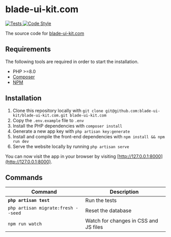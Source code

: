 # blade-ui-kit.com

<a href="https://github.com/blade-ui-kit/blade-ui-kit.com/actions?query=workflow%3ATests">
    <img src="https://github.com/blade-ui-kit/blade-ui-kit.com/workflows/Tests/badge.svg" alt="Tests">
</a>
<a href="https://github.styleci.io/repos/279074209">
    <img src="https://github.styleci.io/repos/279074209/shield?style=flat" alt="Code Style">
</a>

The source code for [blade-ui-kit.com](https://blade-ui-kit.com)

## Requirements

The following tools are required in order to start the installation.

- PHP >=8.0
- [Composer](https://getcomposer.org/download/)
- [NPM](https://docs.npmjs.com/downloading-and-installing-node-js-and-npm)

## Installation

1. Clone this repository locally with `git clone git@github.com:blade-ui-kit/blade-ui-kit.com.git blade-ui-kit.com`
2. Copy the `.env.example` file to `.env`
3. Install the PHP dependencies with `composer install` 
4. Generate a new app key with `php artisan key:generate`
5. Install and compile the front-end dependencies with `npm install && npm run dev`
6. Serve the website locally by running `php artisan serve`

You can now visit the app in your browser by visiting [http://127.0.0.1:8000](http://127.0.0.1:8000).

## Commands

Command | Description
--- | ---
**`php artisan test`** | Run the tests
`php artisan migrate:fresh --seed` | Reset the database
`npm run watch` | Watch for changes in CSS and JS files
